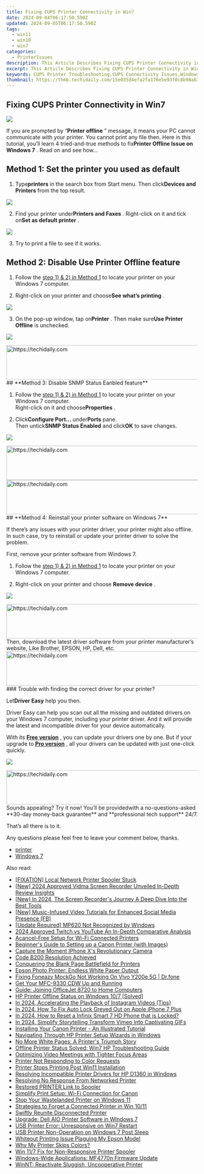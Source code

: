 ```yaml
---
title: Fixing CUPS Printer Connectivity in Win7
date: 2024-09-04T06:17:50.590Z
updated: 2024-09-05T06:17:50.590Z
tags:
  - win11
  - win10
  - win7
categories:
  - PrinterIssues
description: This Article Describes Fixing CUPS Printer Connectivity in Win7
excerpt: This Article Describes Fixing CUPS Printer Connectivity in Win7
keywords: CUPS Printer Troubleshooting,CUPS Connectivity Issues,Windows 7 Print Problems,Resolve CUPS Connection on Win7,CUPS Network Printing Troubleshooting,Fixing Printer Connection Issues (CUPS Win7),Windows 7 Print Spooler Repair
thumbnail: https://thmb.techidaily.com/15e035d4efa2fa176e5e93f0c8b98ab30d2606bf7c449e035329be0645d91538.png
---
```


## Fixing CUPS Printer Connectivity in Win7

![](https://images.drivereasy.com/wp-content/uploads/2017/06/1-13.png)

 If you are prompted by “**Printer offline** ” message, it means your PC cannot communicate with your printer. You cannot print any file then. Here in this tutorial, you’ll learn 4 tried-and-true methods to fix**Printer Offline Issue on Windows 7** . Read on and see how…

## **Method 1: Set the printer you used as default**

 1) Type**printers** in the search box from Start menu. Then click**Devices and Printers** from the top result.

![](https://images.drivereasy.com/wp-content/uploads/2017/06/2.jpg)

 2) Find your printer under**Printers and Faxes** . Right-click on it and tick on**Set as default printer** .

![](https://images.drivereasy.com/wp-content/uploads/2017/06/2-12.png)

3) Try to print a file to see if it works.

## **Method 2: Disable Use Printer Offline feature**

 1) Follow the [step 1) & 2) in Method 1](#Printer) to locate your printer on your Windows 7 computer.

 2) Right-click on your printer and choose**See what’s printing** .

![](https://images.drivereasy.com/wp-content/uploads/2017/06/3-11.png)

 3) On the pop-up window, tap on**Printer** . Then make sure**Use Printer Offline** is unchecked.

![](https://images.drivereasy.com/wp-content/uploads/2017/06/4-10.png)

<!-- affiliate ads begin -->
<a href="https://imp.i357552.net/c/5597632/1001453/11832" target="_top" id="1001453">
  <img src="//a.impactradius-go.com/display-ad/11832-1001453" border="0" alt="https://techidaily.com" width="728" height="90"/>
</a>
<img height="0" width="0" src="https://imp.i357552.net/i/5597632/1001453/11832" style="position:absolute;visibility:hidden;" border="0" />
<!-- affiliate ads end -->
## **Method 3: Disable SNMP Status Eanbled feature**

1) Follow the [step 1) & 2) in Method 1](#Printer)  to locate your printer on your Windows 7 computer.  
 Right-click on it and choose**Properties** .

2) Click**Configure Port…** under**Ports** pane.  
 Then untick**SNMP Status Enabled** and click**OK** to save changes.

![](https://images.drivereasy.com/wp-content/uploads/2017/06/5-13.png)

<!-- affiliate ads begin -->
<a href="https://appsumo.8odi.net/c/5597632/2128844/7443" target="_top" id="2128844">
  <img src="//a.impactradius-go.com/display-ad/7443-2128844" border="0" alt="https://techidaily.com" width="728" height="90"/>
</a>
<img height="0" width="0" src="https://appsumo.8odi.net/i/5597632/2128844/7443" style="position:absolute;visibility:hidden;" border="0" />
<!-- affiliate ads end -->
<!-- affiliate ads begin -->
<a href="https://appsumo.8odi.net/c/5597632/2043639/7443" target="_top" id="2043639">
  <img src="//a.impactradius-go.com/display-ad/7443-2043639" border="0" alt="https://techidaily.com" width="728" height="90"/>
</a>
<img height="0" width="0" src="https://appsumo.8odi.net/i/5597632/2043639/7443" style="position:absolute;visibility:hidden;" border="0" />
<!-- affiliate ads end -->
## **Method 4: Reinstall your printer software on Windows 7**

 If there’s any issues with your printer driver, your printer might also offline. In such case, try to reinstall or update your printer driver to solve the problem.

First, remove your printer software from Windows 7.

1) Follow the [step 1) & 2) in Method 1](#Printer) to locate your printer on your Windows 7 computer.

2) Right-click on your printer and choose **Remove device** .

![](https://images.drivereasy.com/wp-content/uploads/2017/06/6-11.png)

<!-- affiliate ads begin -->
<a href="https://appsumo.8odi.net/c/5597632/2111965/7443" target="_top" id="2111965">
  <img src="//a.impactradius-go.com/display-ad/7443-2111965" border="0" alt="https://techidaily.com" width="728" height="90"/>
</a>
<img height="0" width="0" src="https://appsumo.8odi.net/i/5597632/2111965/7443" style="position:absolute;visibility:hidden;" border="0" />
<!-- affiliate ads end -->
 Then, download the latest driver software from your printer manufacturer’s website, Like Brother, EPSON, HP, Dell, etc.

<!-- affiliate ads begin -->
<a href="https://imp.i357552.net/c/5597632/999558/11832" target="_top" id="999558">
  <img src="//a.impactradius-go.com/display-ad/11832-999558" border="0" alt="https://techidaily.com" width="728" height="90"/>
</a>
<img height="0" width="0" src="https://imp.i357552.net/i/5597632/999558/11832" style="position:absolute;visibility:hidden;" border="0" />
<!-- affiliate ads end -->
### Trouble with finding the correct driver for your printer?

 Let**Driver Easy** help you then.

 Driver Easy can help you scan out all the missing and outdated drivers on your Windows 7 computer, including your printer driver. And it will provide the latest and incompatible driver for your device automatically.

 With its **[Free version](https://tools.techidaily.com/drivereasy/download/)**  , you can update your drivers one by one. But if your upgrade to **[Pro version](https://tools.techidaily.com/drivereasy/download/)**  , all your drivers can be updated with just one-click quickly.

![](https://images.drivereasy.com/wp-content/uploads/2021/10/update-hp-printer-driver-2.jpg)

<!-- affiliate ads begin -->
<a href="https://aligracehair.sjv.io/c/5597632/2006933/19272" target="_top" id="2006933">
  <img src="//a.impactradius-go.com/display-ad/19272-2006933" border="0" alt="https://techidaily.com" width="728" height="90"/>
</a>
<img height="0" width="0" src="https://aligracehair.sjv.io/i/5597632/2006933/19272" style="position:absolute;visibility:hidden;" border="0" />
<!-- affiliate ads end -->
 Sounds appealing? Try it now! You’ll be providedwith a no-questions-asked **30-day money-back guarantee** and **professional tech support**  24/7.

That’s all there is to it.

Any questions please feel free to leave your comment below, thanks.

* [printer](https://tools.techidaily.com/drivereasy/download/)
* [Windows 7](https://tools.techidaily.com/drivereasy/download/)

<ins class="adsbygoogle"
     style="display:block"
     data-ad-format="autorelaxed"
     data-ad-client="ca-pub-7571918770474297"
     data-ad-slot="1223367746"></ins>



<ins class="adsbygoogle"
     style="display:block"
     data-ad-client="ca-pub-7571918770474297"
     data-ad-slot="8358498916"
     data-ad-format="auto"
     data-full-width-responsive="true"></ins>





<span class="atpl-alsoreadstyle">Also read:</span>
<div><ul>
<li><a href="https://printer-issues.techidaily.com/fixation-local-network-printer-spooler-stuck/"><u>[FIXATION] Local Network Printer Spooler Stuck</u></a></li>
<li><a href="https://video-screen-grab.techidaily.com/new-2024-approved-vidma-screen-recorder-unveiled-in-depth-review-insights/"><u>[New] 2024 Approved  Vidma Screen Recorder Unveiled  In-Depth Review Insights</u></a></li>
<li><a href="https://digital-screen-recording.techidaily.com/new-in-2024-the-screen-recorders-journey-a-deep-dive-into-the-best-tools/"><u>[New] In 2024, The Screen Recorder's Journey  A Deep Dive Into the Best Tools</u></a></li>
<li><a href="https://facebook-video-content.techidaily.com/new-music-infused-video-tutorials-for-enhanced-social-media-presence-fb/"><u>[New] Music-Infused Video Tutorials for Enhanced Social Media Presence (FB)</u></a></li>
<li><a href="https://printer-issues.techidaily.com/update-required-mp620-not-recognized-by-windows/"><u>[Update Required] MP620 Not Recognized by Windows</u></a></li>
<li><a href="https://some-tips.techidaily.com/2024-approved-twitch-vs-youtube-an-in-depth-comparative-analysis/"><u>2024 Approved  Twitch vs YouTube  An In-Depth Comparative Analysis</u></a></li>
<li><a href="https://printer-issues.techidaily.com/acancel-free-setup-for-wi-fi-connected-printers/"><u>Acancel-Free Setup for Wi-Fi Connected Printers</u></a></li>
<li><a href="https://printer-issues.techidaily.com/beginners-guide-to-setting-up-a-canon-printer-with-images/"><u>Beginner's Guide to Setting up a Canon Printer (with Images)</u></a></li>
<li><a href="https://fox-links.techidaily.com/capture-the-moment-iphone-xs-revolutionary-camera/"><u>Capture the Moment  IPhone X's Revolutionary Camera</u></a></li>
<li><a href="https://printer-issues.techidaily.com/code-b200-resolution-achieved/"><u>Code B200 Resolution Achieved</u></a></li>
<li><a href="https://printer-issues.techidaily.com/conquering-the-blank-page-battlefield-for-printers/"><u>Conquering the Blank Page Battlefield for Printers</u></a></li>
<li><a href="https://printer-issues.techidaily.com/epson-photo-printer-endless-white-paper-output/"><u>Epson Photo Printer: Endless White Paper Output</u></a></li>
<li><a href="https://fake-location.techidaily.com/fixing-foneazy-mockgo-not-working-on-vivo-y200e-5g-drfone-by-drfone-virtual-android/"><u>Fixing Foneazy MockGo Not Working On Vivo Y200e 5G | Dr.fone</u></a></li>
<li><a href="https://printer-issues.techidaily.com/get-your-mfc-9330-cdw-up-and-running/"><u>Get Your MFC-9330 CDW Up and Running</u></a></li>
<li><a href="https://printer-issues.techidaily.com/guide-joining-officejet-8720-to-home-computers/"><u>Guide: Joining OfficeJet 8720 to Home Computers</u></a></li>
<li><a href="https://printer-issues.techidaily.com/hp-printer-offline-status-on-windows-107-solved/"><u>HP Printer Offline Status on Windows 10/7 [Solved]</u></a></li>
<li><a href="https://instagram-videos.techidaily.com/in-2024-accelerating-the-playback-of-instagram-videos-tips/"><u>In 2024, Accelerating the Playback of Instagram Videos (Tips)</u></a></li>
<li><a href="https://ios-unlock.techidaily.com/in-2024-how-to-fix-auto-lock-greyed-out-on-apple-iphone-7-plus-by-drfone-ios/"><u>In 2024, How To Fix Auto Lock Greyed Out on Apple iPhone 7 Plus</u></a></li>
<li><a href="https://unlock-android.techidaily.com/in-2024-how-to-reset-a-infinix-smart-7-hd-phone-that-is-locked-by-drfone-android/"><u>In 2024, How to Reset a Infinix Smart 7 HD Phone that is Locked?</u></a></li>
<li><a href="https://vimeo-videos.techidaily.com/in-2024-simplify-storytelling-transform-vimeo-into-captivating-gifs/"><u>In 2024, Simplify Storytelling  Transform Vimeo Into Captivating GIFs</u></a></li>
<li><a href="https://printer-issues.techidaily.com/installing-your-canon-printer-an-illustrated-tutorial/"><u>Installing Your Canon Printer - An Illustrated Tutorial</u></a></li>
<li><a href="https://printer-issues.techidaily.com/navigating-through-hp-printer-setup-wizards-in-windows/"><u>Navigating Through HP Printer Setup Wizards in Windows</u></a></li>
<li><a href="https://printer-issues.techidaily.com/no-more-white-pages-a-printers-triumph-story/"><u>No More White Pages: A Printer's Triumph Story</u></a></li>
<li><a href="https://printer-issues.techidaily.com/offline-printer-status-solved-win7-hp-troubleshooting-guide/"><u>Offline Printer Status Solved: Win7 HP Troubleshooting Guide</u></a></li>
<li><a href="https://extra-lessons.techidaily.com/optimizing-video-meetings-with-tighter-focus-areas/"><u>Optimizing Video Meetings with Tighter Focus Areas</u></a></li>
<li><a href="https://printer-issues.techidaily.com/printer-not-responding-to-color-requests/"><u>Printer Not Responding to Color Requests</u></a></li>
<li><a href="https://printer-issues.techidaily.com/printer-stops-printing-post-win11-installation/"><u>Printer Stops Printing Post Win11 Installation</u></a></li>
<li><a href="https://printer-issues.techidaily.com/resolving-incompatible-printer-drivers-for-hp-d1360-in-windows/"><u>Resolving Incompatible Printer Drivers for HP D1360 in Windows</u></a></li>
<li><a href="https://printer-issues.techidaily.com/resolving-no-response-from-networked-printer/"><u>Resolving No Response From Networked Printer</u></a></li>
<li><a href="https://printer-issues.techidaily.com/restored-printer-link-to-spooler/"><u>Restored PRINTER Link to Spooler</u></a></li>
<li><a href="https://printer-issues.techidaily.com/simplify-print-setup-wi-fi-connection-for-canon/"><u>Simplify Print Setup: Wi-Fi Connection for Canon</u></a></li>
<li><a href="https://printer-issues.techidaily.com/stop-your-wastelanded-printer-on-windows-11/"><u>Stop Your Wastelanded Printer on Windows 11</u></a></li>
<li><a href="https://printer-issues.techidaily.com/strategies-to-forget-a-connected-printer-in-win-1011/"><u>Strategies to Forget a Connected Printer in Win 10/11</u></a></li>
<li><a href="https://printer-issues.techidaily.com/swiftly-reunite-disconnected-printer/"><u>Swiftly Reunite Disconnected Printer</u></a></li>
<li><a href="https://printer-issues.techidaily.com/upgrade-dell-aio-printer-software-in-windows-7/"><u>Upgrade: Dell AIO Printer Software in WIndows 7</u></a></li>
<li><a href="https://printer-issues.techidaily.com/usb-printer-error-unresponsive-on-win7-restart/"><u>USB Printer Error: Unresponsive on Win7 Restart</u></a></li>
<li><a href="https://printer-issues.techidaily.com/usb-printer-non-operation-on-windows-7-post-sleep/"><u>USB Printer Non-Operation on Windows 7 Post Sleep</u></a></li>
<li><a href="https://printer-issues.techidaily.com/whiteout-printing-issue-plaguing-my-epson-model/"><u>Whiteout Printing Issue Plaguing My Epson Model</u></a></li>
<li><a href="https://printer-issues.techidaily.com/why-my-printer-skips-colors/"><u>Why My Printer Skips Colors?</u></a></li>
<li><a href="https://printer-issues.techidaily.com/win-117-fix-for-non-responsive-printer-spooler/"><u>Win 11/7 Fix for Non-Responsive Printer Spooler</u></a></li>
<li><a href="https://printer-issues.techidaily.com/windows-wide-applications-mf4770n-firmware-update/"><u>Windows-Wide Applications: MF4770n Firmware Update</u></a></li>
<li><a href="https://printer-issues.techidaily.com/winnt-reactivate-sluggish-uncooperative-printer/"><u>WinNT: Reactivate Sluggish, Uncooperative Printer</u></a></li>
</ul></div>
